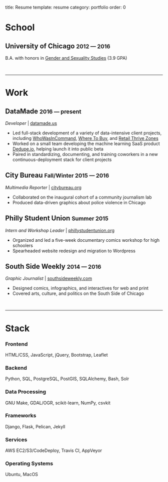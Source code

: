 title: Resume 
template: resume
category: portfolio
order: 0

# <i class="fa fa-fw fa-graduation-cap"></i> School

## University of Chicago <small>2012 &mdash; 2016</small>

B.A. with honors in [Gender and Sexuality Studies](http://gendersexuality.uchicago.edu/) (3.9 GPA)

<br/>

-----
# <i class="fa fa-fw fa-wrench"></i> Work

## DataMade <small>2016 &mdash; present</small>
_Developer_ | [datamade.us](https://datamade.us)

- Led full-stack development of a variety of data-intensive client projects, including
  [WhoWasInCommand](/pages/whowasincommand), [Where To Buy](/pages/where-to-buy),
  and [Retail Thrive Zones](/pages/thrivezones)
- Worked on a small team developing the machine learning SaaS product
  [Dedupe.io](https://dedupe.io), helping launch it into public beta
- Paired in standardizing, documenting, and training coworkers in a new
  continuous-deployment stack for client projects

## City Bureau <small>Fall/Winter 2015 &mdash; 2016</small>
_Multimedia Reporter_ | [citybureau.org](http://citybureau.org)

- Collaborated on the inaugural cohort of a community journalism lab
- Produced data-driven graphics about police violence in Chicago

## Philly Student Union <small>Summer 2015</small>
_Intern and Workshop Leader_
| [phillystudentunion.org](http://phillystudentunion.org)

- Organized and led a five-week documentary comics workshop for high schoolers
- Spearheaded website redesign and migration to Wordpress

## South Side Weekly <small>2014 &mdash; 2016</small> 
_Graphic Journalist_ | [southsideweekly.com](https://southsideweekly.com)

- Designed comics, infographics, and interactives for web and print
- Covered arts, culture, and politics on the South Side of Chicago

<br/>

-----
# <i class="fa fa-fw fa-code"></i> Stack

### Frontend
HTML/CSS, JavaScript, jQuery, Bootstrap, Leaflet

### Backend
Python, SQL, PostgreSQL, PostGIS, SQLAlchemy, Bash, Solr

### Data Processing
GNU Make, GDAL/OGR, scikit-learn, NumPy, csvkit

### Frameworks
Django, Flask, Pelican, Jekyll

### Services
AWS EC2/S3/CodeDeploy, Travis CI, AppVeyor

### Operating Systems
Ubuntu, MacOS
